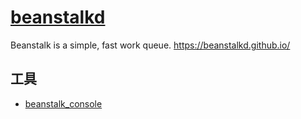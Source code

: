 # [beanstalkd](https://github.com/beanstalkd/beanstalkd)

Beanstalk is a simple, fast work queue. <https://beanstalkd.github.io/>

## 工具

* [beanstalk_console](https://github.com/ptrofimov/beanstalk_console)
